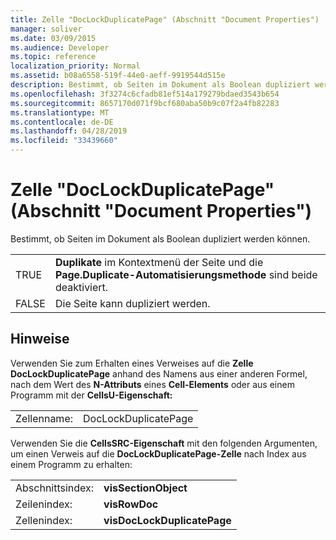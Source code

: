 ```yaml
---
title: Zelle "DocLockDuplicatePage" (Abschnitt "Document Properties")
manager: soliver
ms.date: 03/09/2015
ms.audience: Developer
ms.topic: reference
localization_priority: Normal
ms.assetid: b08a6558-519f-44e0-aeff-9919544d515e
description: Bestimmt, ob Seiten im Dokument als Boolean dupliziert werden können.
ms.openlocfilehash: 3f3274c6cfadb81ef514a179279bdaed3543b654
ms.sourcegitcommit: 8657170d071f9bcf680aba50b9c07f2a4fb82283
ms.translationtype: MT
ms.contentlocale: de-DE
ms.lasthandoff: 04/28/2019
ms.locfileid: "33439660"
---
```

# <a name="doclockduplicatepage-cell-document-properties-section"></a>Zelle "DocLockDuplicatePage" (Abschnitt "Document Properties")

Bestimmt, ob Seiten im Dokument als Boolean dupliziert werden können.
  
|||
|:-----|:-----|
|TRUE  <br/> |**Duplikate** im Kontextmenü der Seite und die **Page.Duplicate-Automatisierungsmethode** sind beide deaktiviert.  <br/> |
|FALSE  <br/> |Die Seite kann dupliziert werden.  <br/> |
   
## <a name="remarks"></a>Hinweise

Verwenden Sie zum Erhalten eines Verweises auf die **Zelle DocLockDuplicatePage** anhand des Namens aus einer anderen Formel, nach dem Wert des **N-Attributs** eines **Cell-Elements** oder aus einem Programm mit der **CellsU-Eigenschaft:** 
  
|||
|:-----|:-----|
| Zellenname:  <br/> | DocLockDuplicatePage  <br/> |
   
Verwenden Sie die **CellsSRC-Eigenschaft** mit den folgenden Argumenten, um einen Verweis auf die **DocLockDuplicatePage-Zelle** nach Index aus einem Programm zu erhalten: 
  
|||
|:-----|:-----|
| Abschnittsindex:  <br/> |**visSectionObject** <br/> |
| Zeilenindex:  <br/> |**visRowDoc** <br/> |
| Zellenindex:  <br/> |**visDocLockDuplicatePage** <br/> |
   

